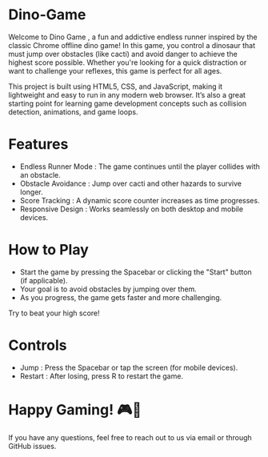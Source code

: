# Dino-Game

Welcome to Dino Game , a fun and addictive endless runner inspired by the classic Chrome offline dino game! In this game, you control a dinosaur that must jump over obstacles (like cacti) and avoid danger to achieve the highest score possible. Whether you're looking for a quick distraction or want to challenge your reflexes, this game is perfect for all ages.

This project is built using HTML5, CSS, and JavaScript, making it lightweight and easy to run in any modern web browser. It’s also a great starting point for learning game development concepts such as collision detection, animations, and game loops.

# Features

- Endless Runner Mode : The game continues until the player collides with an obstacle.
- Obstacle Avoidance : Jump over cacti and other hazards to survive longer.
- Score Tracking : A dynamic score counter increases as time progresses.
- Responsive Design : Works seamlessly on both desktop and mobile devices.

# How to Play

- Start the game by pressing the Spacebar or clicking the "Start" button (if applicable).
- Your goal is to avoid obstacles by jumping over them.
- As you progress, the game gets faster and more challenging.
 
Try to beat your high score!

# Controls

- Jump : Press the Spacebar or tap the screen (for mobile devices).
- Restart : After losing, press R to restart the game.

# Happy Gaming! 🎮🦖

If you have any questions, feel free to reach out to us via email or through GitHub issues.